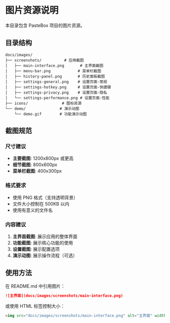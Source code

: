 # 图片资源说明

本目录包含 PasteBox 项目的图片资源。

## 目录结构

```
docs/images/
├── screenshots/          # 应用截图
│   ├── main-interface.png       # 主界面截图
│   ├── menu-bar.png            # 菜单栏截图
│   ├── history-panel.png       # 历史面板截图
│   ├── settings-general.png    # 设置页面-常规
│   ├── settings-hotkey.png     # 设置页面-快捷键
│   ├── settings-privacy.png    # 设置页面-隐私
│   └── settings-performance.png # 设置页面-性能
├── icons/               # 图标资源
└── demo/               # 演示动图
    └── demo.gif        # 功能演示动图
```

## 截图规范

### 尺寸建议
- **主要截图**: 1200x800px 或更高
- **细节截图**: 800x600px
- **菜单栏截图**: 400x300px

### 格式要求
- 使用 PNG 格式（支持透明背景）
- 文件大小控制在 500KB 以内
- 使用有意义的文件名

### 内容建议
1. **主界面截图**: 展示应用的整体界面
2. **功能截图**: 展示核心功能的使用
3. **设置截图**: 展示配置选项
4. **演示动图**: 展示操作流程（可选）

## 使用方法

在 README.md 中引用图片：

```markdown
![主界面](docs/images/screenshots/main-interface.png)
```

或使用 HTML 标签控制大小：

```html
<img src="docs/images/screenshots/main-interface.png" alt="主界面" width="600">
```
